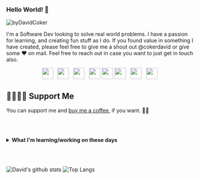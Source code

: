 ### Hello World! 💜

![byDavidCoker](https://user-images.githubusercontent.com/87503695/132118699-2596010d-2f72-4baf-82b3-dd3c2fd8c1a3.gif)

I'm a Software Dev looking to solve real world problems. I have a passion for learning, and creating fun stuff as I do. If you found value in something I have created, please feel free to give me a shout out @cokerdavid or give some ♥ on mail. Feel free to reach out in case you want to just get in touch also.

<p align='center'>
<a href="https://www.linkedin.com/in/thecokerdavid/"><img height="30" src="https://github.com/thecokerdavid/thecokerdavid/raw/main/linkedin.png?raw=true"></a>&nbsp;&nbsp;
<a href="https://twitter.com/thecokerdavid"><img height="30" src="https://github.com/thecokerdavid/thecokerdavid/raw/main/twitter.png?raw=true"></a>&nbsp;&nbsp;
<a href="https://www.instagram.com/thecokerdavid/"><img height="30" src="https://github.com/thecokerdavid/thecokerdavid/raw/main/instagram.png?raw=true"></a>&nbsp;&nbsp;
<a href="mailto:heiscokerdavid@gmail.com"><img height="30" src="https://github.com/thecokerdavid/thecokerdavid/raw/main/mail.png?raw=true"></a>
<a href="https://cokerdavid.com"><img height="30" src="https://github.com/thecokerdavid/thecokerdavid/raw/main/blog.png?raw=true"></a>
<a href="https://www.medium.com/@cokerdavid"><img height="30" src="https://github.com/thecokerdavid/thecokerdavid/raw/main/medium.png?raw=true"></a>&nbsp;&nbsp;
<a href="https://dev.to/thecokerdavid"><img height="30" src="https://github.com/thecokerdavid/thecokerdavid/raw/main/dev-black.png?raw=true"></a>&nbsp;&nbsp;
<a href="https://thecokerdavid.tumblr.com/"><img height="30" src="https://github.com/thecokerdavid/thecokerdavid/raw/main/tumblr.png?raw=true"></a>&nbsp;&nbsp;
</p>


<!-- - Blog: [blog.cokerdavid.me][4] 
     - LinkedIn: [linkedin.com/in/cokerdavid][2] 

👉🏻👉🏻📧 Sign up for my [newsletter][1].  -->

[1]: https://www.buymeacoffee.com/thecokerdavid

## 🤜🏻🤛🏻 Support Me

You can support me and [buy me a coffee][1], if you want. 🙏🏻

<br></br>

<details>
 <summary><strong>What I'm learning/working on these days</strong></summary>
 <ul>
   <li> Efficient system designing </li>
   <li> Working with Clojure </li>
   <li> Playing around with GCP </li>
   <li> Building <a href="https://cokerdavid.com">my site</a> </li>
   <li> React Native development</li>
   <li> Kubernetes</li>
  </ul>
</details>

<br></br>

![David's github stats](https://github-readme-stats.vercel.app/api?username=thecokerdavid&hide=contribs,prs&show_icons=true&hide_border=true&title_color=000)
![Top Langs](https://github-readme-stats.vercel.app/api/top-langs/?username=thecokerdavid&layout=compact&hide_border=true)
